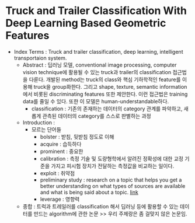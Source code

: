 # Truck and Trailer Classification With Deep Learning Based Geometric Features

- Index Terms : Truck and trailer classification, deep learning, intelligent transportaion system.
  - Abstract : 딥러닝 모델, conventional image processing, computer vision technique에 활용될 수 있는 truck과 trailer의 classification 접근법을 다룬다. 개발된 method는 truck의 class와 핵심 기하학적인 feature를 이용해 truck을 group화한다. 그리고 shape, texture, semantic information에서 비롯된 discriminating features 또한 제안한다. 이런 접근법은 training data를 줄일 수 있다. 또한 이 모델은 human-understandable하다.
    - classification : 기존의 존재하는 데이터의 category 관계를 파악하고, 새롭게 관측된 데이터의 category를 스스로 판별하는 과정
  - Introduction : 
    - 모르는 단어들
      - bolster : 받침, 뒷받침 정도로 이해
      - acquire : 습득하다
      - prominent : 중요한
      - calibration : 측정 기술 및 도량형학에서 알려진 정확성에 대한 교정 기준을 가지고 피시험 장치가 전달하는 측정값을 비교하는 일이다.
      - exploit : 취약점
      - preliminary study : research on a topic that helps you get a better understanding on what types of sources are available and what is being said about a topic. [link](https://libguides.valenciacollege.edu/c.php?g=1031741&p=7478012)
      - leverage : 영향력 
  - 종합 : 트럭과 트레일러를 classification 해서 딥러닝 등에 활용할 수 있는 데이터를 만드는 algorithm에 관한 논문 >> 우리 주제랑은 좀 걸맞지 않은 논문임.